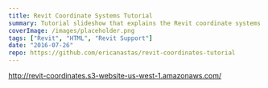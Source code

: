 ```yaml
---
title: Revit Coordinate Systems Tutorial
summary: Tutorial slideshow that explains the Revit coordinate systems and related commands
coverImage: /images/placeholder.png
tags: ["Revit", "HTML", "Revit Support"]
date: "2016-07-26"
repo: https://github.com/ericanastas/revit-coordinates-tutorial
---
```


http://revit-coordinates.s3-website-us-west-1.amazonaws.com/
